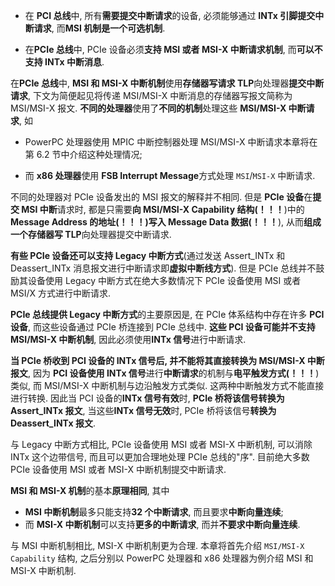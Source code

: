
* 在 **PCI 总线**中, 所有**需要提交中断请求**的设备, 必须能够通过 **INTx 引脚提交中断请求**, 而**MSI 机制是一个可选机制**.

* 在**PCIe 总线**中, PCIe 设备必须**支持 MSI 或者 MSI-X 中断请求机制**, 而**可以不支持 INTx 中断消息**.

在**PCIe 总线**中, **MSI 和 MSI-X 中断机制**使用**存储器写请求 TLP**向处理器**提交中断请求**, 下文为简便起见将传递 MSI/MSI\-X 中断消息的存储器写报文简称为 MSI/MSI\-X 报文. **不同的处理器**使用了**不同的机制**处理这些 **MSI/MSI-X 中断请求**, 如

* PowerPC 处理器使用 MPIC 中断控制器处理 MSI/MSI\-X 中断请求本章将在第 6.2 节中介绍这种处理情况;

* 而 **x86 处理器**使用 **FSB Interrupt Message**方式处理 `MSI`/`MSI-X` 中断请求.

不同的处理器对 PCIe 设备发出的 MSI 报文的解释并不相同. 但是 **PCIe 设备**在**提交 MSI 中断**请求时, 都是只需要**向 MSI/MSI-X Capability 结构(！！！**)中的 **Message Address 的地址(！！！)写入 Message Data 数据(！！！**), 从而**组成一个存储器写 TLP**向处理器提交中断请求.

**有些 PCIe 设备还可以支持 Legacy 中断方式**(通过发送 Assert\_INTx 和 Deassert\_INTx 消息报文进行中断请求即**虚拟中断线方式**). 但是 PCIe 总线并不鼓励其设备使用 Legacy 中断方式在绝大多数情况下 PCIe 设备使用 MSI 或者 MSI/X 方式进行中断请求.

**PCIe 总线提供 Legacy 中断方式**的主要原因是, 在 PCIe 体系结构中存在许多 **PCI 设备**, 而这些设备通过 PCIe 桥连接到 PCIe 总线中. **这些 PCI 设备可能并不支持 MSI/MSI-X 中断机制**, 因此必须使用**INTx 信号**进行中断请求.

**当 PCIe 桥收到 PCI 设备的 INTx 信号后, 并不能将其直接转换为 MSI/MSI-X 中断报文**, 因为 **PCI 设备使用 INTx 信号**进行**中断请求**的机制与**电平触发方式(！！！**)类似, 而 MSI/MSI\-X 中断机制与边沿触发方式类似. 这两种中断触发方式不能直接进行转换. 因此当 PCI 设备的**INTx 信号有效**时, **PCIe 桥将该信号转换为 Assert\_INTx 报文**, 当这些**INTx 信号无效**时, PCIe 桥将该信号**转换为 Deassert\_INTx 报文**.

与 Legacy 中断方式相比, PCIe 设备使用 MSI 或者 MSI\-X 中断机制, 可以消除 INTx 这个边带信号, 而且可以更加合理地处理 PCIe 总线的"序". 目前绝大多数 PCIe 设备使用 MSI 或者 MSI-X 中断机制提交中断请求.

**MSI 和 MSI-X 机制**的基本**原理相同**, 其中
* **MSI 中断机制**最多只能支持**32 个中断请求**, 而且要求**中断向量连续**;
* 而 **MSI\-X 中断机制**可以支持**更多的中断请求**, 而并**不要求中断向量连续**.

与 MSI 中断机制相比, MSI\-X 中断机制更为合理. 本章将首先介绍 `MSI/MSI-X Capability` 结构, 之后分别以 PowerPC 处理器和 x86 处理器为例介绍 MSI 和 MSI\-X 中断机制.